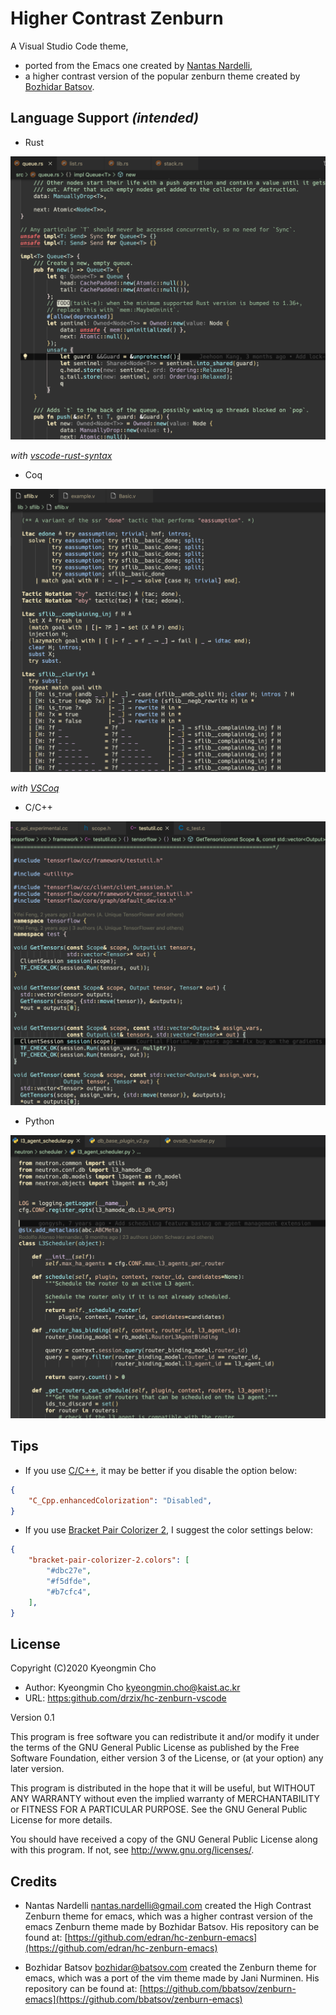 # Higher Contrast Zenburn

A Visual Studio Code theme,

- ported from the Emacs one created by [Nantas Nardelli](https://github.com/edran/hc-zenburn-emacs),
- a higher contrast version of the popular zenburn theme created by [Bozhidar Batsov](https://github.com/bbatsov/zenburn-emacs).

## Language Support *(intended)*

- Rust

![rust](images/rust.png)

*with [vscode-rust-syntax](https://github.com/dunstontc/vscode-rust-syntax.git)*

- Coq

![coq](images/coq.png)

*with [VSCoq](https://github.com/coq-community/vscoq.git)*

- C/C++

![cpp](images/cpp.png)

- Python

![python](images/python.png)

## Tips

- If you use [C/C++](https://github.com/microsoft/vscode-cpptools), it may be better if you disable the option below:

```json
{
    "C_Cpp.enhancedColorization": "Disabled",
}
```

- If you use [Bracket Pair Colorizer 2](https://github.com/CoenraadS/Bracket-Pair-Colorizer-2), I suggest the color settings below:

```json
{
    "bracket-pair-colorizer-2.colors": [
        "#dbc27e",
        "#f5dfde",
        "#b7cfc4",
    ],
}
```

## License

Copyright (C)2020 Kyeongmin Cho

- Author: Kyeongmin Cho <kyeongmin.cho@kaist.ac.kr>
- URL: [https:github.com/drzix/hc-zenburn-vscode](https:github.com/drzix/hc-zenburn-vscode)

Version 0.1

This program is free software you can redistribute it and/or modify
it under the terms of the GNU General Public License as published by
the Free Software Foundation, either version 3 of the License, or
(at your option) any later version.

This program is distributed in the hope that it will be useful,
but WITHOUT ANY WARRANTY without even the implied warranty of
MERCHANTABILITY or FITNESS FOR A PARTICULAR PURPOSE.  See the
GNU General Public License for more details.

You should have received a copy of the GNU General Public License
along with this program.  If not, see <http://www.gnu.org/licenses/>.

## Credits

- Nantas Nardelli <nantas.nardelli@gmail.com> created the High Contrast
Zenburn theme for emacs, which was a higher contrast version of the emacs Zenburn theme made by Bozhidar Batsov. His repository can be found at: [https://github.com/edran/hc-zenburn-emacs](https://github.com/edran/hc-zenburn-emacs)

- Bozhidar Batsov <bozhidar@batsov.com> created the Zenburn theme
for emacs, which was a port of the vim theme made by Jani Nurminen.
His repository can be found at: [https://github.com/bbatsov/zenburn-emacs](https://github.com/bbatsov/zenburn-emacs)
